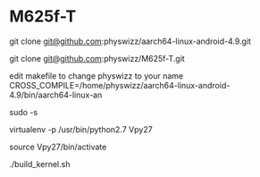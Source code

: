 # M625f-T

git clone git@github.com:physwizz/aarch64-linux-android-4.9.git

git clone git@github.com:physwizz/M625f-T.git

edit makefile to change physwizz to your name
CROSS_COMPILE=/home/physwizz/aarch64-linux-android-4.9/bin/aarch64-linux-an

sudo -s


virtualenv -p /usr/bin/python2.7 Vpy27

source Vpy27/bin/activate

./build_kernel.sh
